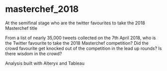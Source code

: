 # masterchef_2018
At the semifinal stage who are the twitter favourites to take the 2018 Masterchef title

From a list of nearly 35,000 tweets collected on the 7th April 2018, who is the Twitter favourite to take the 2018 Masterchef competition?
Did the crowd favourite get knocked out of the competition in the lead up rounds?
Is there wisdom in the crowd?

Analysis built with Alteryx and Tableau
